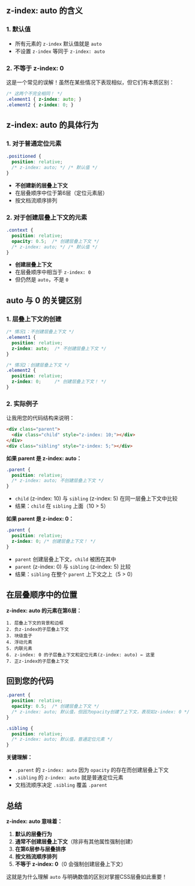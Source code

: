 ## z-index: auto 的含义

### 1. **默认值**
- 所有元素的 `z-index` 默认值就是 `auto`
- 不设置 `z-index` 等同于 `z-index: auto`

### 2. **不等于 z-index: 0**
这是一个常见的误解！虽然在某些情况下表现相似，但它们有本质区别：

```css
/* 这两个不完全相同！ */
.element1 { z-index: auto; }
.element2 { z-index: 0; }
```

## z-index: auto 的具体行为

### 1. **对于普通定位元素**
```css
.positioned {
  position: relative;
  /* z-index: auto; */ /* 默认值 */
}
```
- **不创建新的层叠上下文**
- 在层叠顺序中位于第6层（定位元素层）
- 按文档流顺序排列

### 2. **对于创建层叠上下文的元素**
```css
.context {
  position: relative;
  opacity: 0.5;  /* 创建层叠上下文 */
  /* z-index: auto; */ /* 默认值 */
}
```
- **创建层叠上下文**
- 在层叠顺序中相当于 `z-index: 0`
- 但仍然是 `auto`，不是 `0`

## auto 与 0 的关键区别

### 1. **层叠上下文的创建**
```css
/* 情况1：不创建层叠上下文 */
.element1 {
  position: relative;
  z-index: auto;  /* 不创建层叠上下文 */
}

/* 情况2：创建层叠上下文 */
.element2 {
  position: relative;
  z-index: 0;     /* 创建层叠上下文！ */
}
```

### 2. **实际例子**
让我用您的代码结构来说明：

```html
<div class="parent">
  <div class="child" style="z-index: 10;"></div>
</div>
<div class="sibling" style="z-index: 5;"></div>
```

**如果 parent 是 z-index: auto：**
```css
.parent { 
  position: relative; 
  /* z-index: auto; 不创建层叠上下文 */
}
```
- `child` (z-index: 10) 与 `sibling` (z-index: 5) 在同一层叠上下文中比较
- 结果：`child` 在 `sibling` 上面（10 > 5）

**如果 parent 是 z-index: 0：**
```css
.parent { 
  position: relative; 
  z-index: 0; /* 创建层叠上下文！ */
}
```
- `parent` 创建层叠上下文，`child` 被困在其中
- `parent` (z-index: 0) 与 `sibling` (z-index: 5) 比较
- 结果：`sibling` 在整个 `parent` 上下文之上（5 > 0）

## 在层叠顺序中的位置

**z-index: auto 的元素在第6层：**
```
1. 层叠上下文的背景和边框
2. 负z-index的子层叠上下文
3. 块级盒子
4. 浮动元素
5. 内联元素
6. z-index: 0 的子层叠上下文和定位元素(z-index: auto) ← 这里
7. 正z-index的子层叠上下文
```

## 回到您的代码

```css
.parent {
  position: relative;
  opacity: 0.5;  /* 创建层叠上下文 */
  /* z-index: auto; 默认值，但因为opacity创建了上下文，表现如z-index: 0 */
}

.sibling {
  position: relative;
  /* z-index: auto; 默认值，普通定位元素 */
}
```

**关键理解：**
- `.parent` 的 `z-index: auto` 因为 `opacity` 的存在而创建层叠上下文
- `.sibling` 的 `z-index: auto` 就是普通定位元素
- 文档流顺序决定 `.sibling` 覆盖 `.parent`

## 总结

**z-index: auto 意味着：**
1. **默认的层叠行为**
2. **通常不创建层叠上下文**（除非有其他属性强制创建）
3. **在第6层参与层叠排序**
4. **按文档流顺序排列**
5. **不等于 z-index: 0**（0 会强制创建层叠上下文）

这就是为什么理解 `auto` 与明确数值的区别对掌握CSS层叠如此重要！